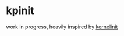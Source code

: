 # kpinit

work in progress, heavily inspired by [kernelinit](https://github.com/Myldero/kernelinit)
